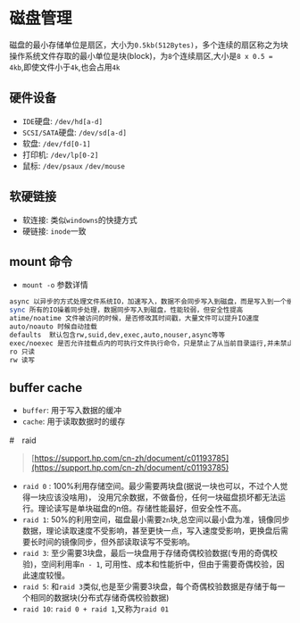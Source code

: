 # 磁盘管理  
磁盘的最小存储单位是扇区，大小为`0.5kb(512Bytes)`，多个连续的扇区称之为块 
操作系统文件存取的最小单位是块(block)，为`8`个连续扇区,大小是`8 x 0.5 = 4kb`,即使文件小于`4k`,也会占用`4k` 

## 硬件设备 
- `IDE`硬盘: `/dev/hd[a-d]`   
- `SCSI/SATA`硬盘: `/dev/sd[a-d]`   
- 软盘: `/dev/fd[0-1]` 
- 打印机: `/dev/lp[0-2]`
- 鼠标: `/dev/psaux`  `/dev/mouse`  

## 软硬链接 
- 软连接: 类似`windowns`的快捷方式 
- 硬链接: `inode`一致  

## mount 命令
- `mount -o` 参数详情 
```bash
async 以异步的方式处理文件系统IO，加速写入，数据不会同步写入到磁盘，而是写入到一个缓冲区，提供系统性能，但损失安全性。 
sync 所有的IO操着同步处理，数据同步写入到磁盘，性能较弱，但安全性提高 
atime/noatime 文件被访问的时候，是否修改其时间戳，大量文件可以提升IO速度 
auto/noauto 时候自动挂载  
defaults  默认包含rw,suid,dev,exec,auto,nouser,async等等 
exec/noexec 是否允许挂载点内的可执行文件执行命令，只是禁止了从当前目录运行,并未禁止通过指定bash解释器来运行  
ro 只读
rw 读写 
```
## buffer cache

- `buffer`: 用于写入数据的缓冲 
- `cache`: 用于读取数据时的缓存

#　raid 
> [https://support.hp.com/cn-zh/document/c01193785](https://support.hp.com/cn-zh/document/c01193785)    

- `raid 0` : 100%利用存储空间。最少需要两块盘(据说一块也可以，不过个人觉得一块应该没啥用)， 没用冗余数据，不做备份，任何一块磁盘损坏都无法运行。理论读写是单块磁盘的n倍。存储性能最好，但安全性不高。 
- `raid 1`: 50%的利用空间，磁盘最小需要`2n`块,总空间以最小盘为准，镜像同步数据，理论读取速度不受影响，甚至更快一点，写入速度受影响，更换盘后需要长时间的镜像同步，但外部读取读写不受影响。 
- `raid 3`: 至少需要3块盘，最后一块盘用于存储奇偶校验数据(专用的奇偶校验)，空间利用率`n - 1`,  可用性、成本和性能折中，但由于需要奇偶校验，因此速度较慢。 
- `raid 5`: 和`raid 3`类似,也是至少需要3块盘，每个奇偶校验数据是存储于每一个相同的数据块(分布式存储奇偶校验数据)
- `raid 10`: `raid 0 + raid 1`,又称为`raid 01`

